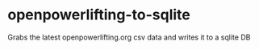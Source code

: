# openpowerlifting-to-sqlite
Grabs the latest openpowerlifting.org csv data and writes it to a sqlite DB
